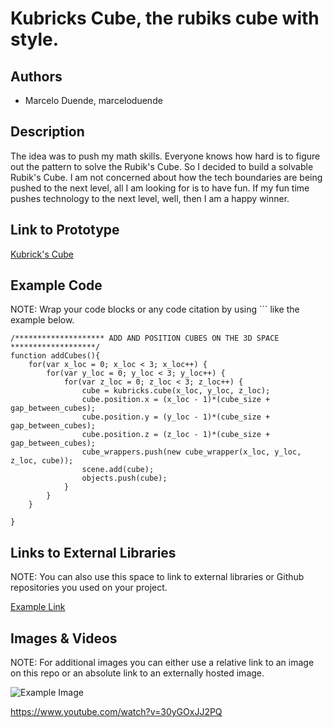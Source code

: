 # Kubricks Cube, the rubiks cube with style.


## Authors
- Marcelo Duende, marceloduende

## Description
The idea was to push my math skills. Everyone knows how hard is to figure out the pattern to solve the Rubik's Cube. So I decided to build a solvable Rubik's Cube. I am not concerned about how the tech boundaries are being pushed to the next level, all I am looking for is to have fun. If my fun time pushes technology to the next level, well, then I am a happy winner.

## Link to Prototype
[Kubrick's Cube](http://kubrickscu.be/ "Kubrick's Cube")

## Example Code
NOTE: Wrap your code blocks or any code citation by using ``` like the example below.
```
/******************** ADD AND POSITION CUBES ON THE 3D SPACE *******************/
function addCubes(){
	for(var x_loc = 0; x_loc < 3; x_loc++) {
		for(var y_loc = 0; y_loc < 3; y_loc++) {
			for(var z_loc = 0; z_loc < 3; z_loc++) {
				cube = kubricks.cube(x_loc, y_loc, z_loc);
				cube.position.x = (x_loc - 1)*(cube_size + gap_between_cubes);
				cube.position.y = (y_loc - 1)*(cube_size + gap_between_cubes);
				cube.position.z = (z_loc - 1)*(cube_size + gap_between_cubes);
				cube_wrappers.push(new cube_wrapper(x_loc, y_loc, z_loc, cube));
				scene.add(cube);
				objects.push(cube);
			}
		}
	}
	
}
```
## Links to External Libraries
 NOTE: You can also use this space to link to external libraries or Github repositories you used on your project.

[Example Link](http://www.google.com "Example Link")

## Images & Videos
NOTE: For additional images you can either use a relative link to an image on this repo or an absolute link to an externally hosted image.

![Example Image](project_images/cover.jpg?raw=true "Example Image")

https://www.youtube.com/watch?v=30yGOxJJ2PQ
